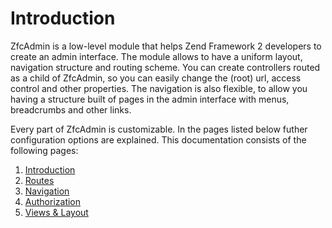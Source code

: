 # Introduction
ZfcAdmin is a low-level module that helps Zend Framework 2 developers to create an admin interface. The module allows to have a uniform layout, navigation structure and routing scheme. You can create controllers routed as a child of ZfcAdmin, so you can easily change the (root) url, access control and other properties. The navigation is also flexible, to allow you having a structure built of pages in the admin interface with menus, breadcrumbs and other links.

Every part of ZfcAdmin is customizable. In the pages listed below futher configuration options are explained. This documentation consists of the following pages:

 1. [Introduction](1.Introduction.md)
 2. [Routes](2.Routes.md)
 3. [Navigation](3.Navigation.md)
 4. [Authorization](4.Authorization.md)
 5. [Views & Layout](5.ViewLayout.md)